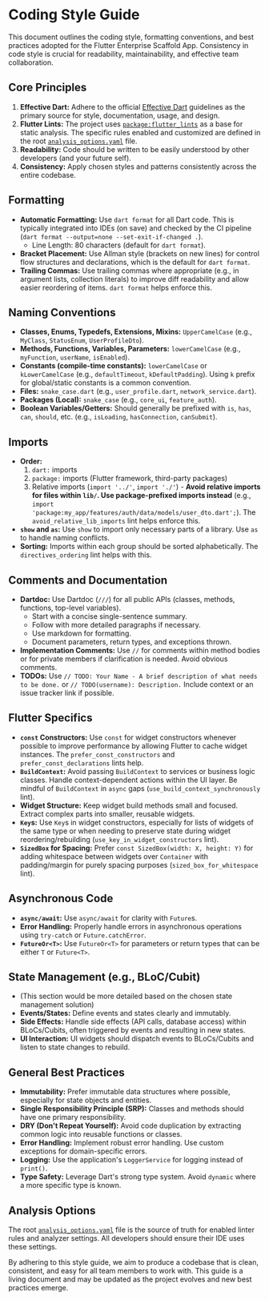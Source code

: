 # Coding Style Guide

This document outlines the coding style, formatting conventions, and best practices adopted for the Flutter Enterprise Scaffold App. Consistency in code style is crucial for readability, maintainability, and effective team collaboration.

## Core Principles
1.  **Effective Dart:** Adhere to the official [Effective Dart](https://dart.dev/guides/language/effective-dart) guidelines as the primary source for style, documentation, usage, and design.
2.  **Flutter Lints:** The project uses [`package:flutter_lints`](https://pub.dev/packages/flutter_lints) as a base for static analysis. The specific rules enabled and customized are defined in the root [`analysis_options.yaml`](../../analysis_options.yaml) file.
3.  **Readability:** Code should be written to be easily understood by other developers (and your future self).
4.  **Consistency:** Apply chosen styles and patterns consistently across the entire codebase.

## Formatting
-   **Automatic Formatting:** Use `dart format` for all Dart code. This is typically integrated into IDEs (on save) and checked by the CI pipeline (`dart format --output=none --set-exit-if-changed .`).
    -   Line Length: 80 characters (default for `dart format`).
-   **Bracket Placement:** Use Allman style (brackets on new lines) for control flow structures and declarations, which is the default for `dart format`.
-   **Trailing Commas:** Use trailing commas where appropriate (e.g., in argument lists, collection literals) to improve diff readability and allow easier reordering of items. `dart format` helps enforce this.

## Naming Conventions
-   **Classes, Enums, Typedefs, Extensions, Mixins:** `UpperCamelCase` (e.g., `MyClass`, `StatusEnum`, `UserProfileDto`).
-   **Methods, Functions, Variables, Parameters:** `lowerCamelCase` (e.g., `myFunction`, `userName`, `isEnabled`).
-   **Constants (compile-time constants):** `lowerCamelCase` or `kLowerCamelCase` (e.g., `defaultTimeout`, `kDefaultPadding`). Using `k` prefix for global/static constants is a common convention.
-   **Files:** `snake_case.dart` (e.g., `user_profile.dart`, `network_service.dart`).
-   **Packages (Local):** `snake_case` (e.g., `core_ui`, `feature_auth`).
-   **Boolean Variables/Getters:** Should generally be prefixed with `is`, `has`, `can`, `should`, etc. (e.g., `isLoading`, `hasConnection`, `canSubmit`).

## Imports
-   **Order:**
    1.  `dart:` imports
    2.  `package:` imports (Flutter framework, third-party packages)
    3.  Relative imports (`import '../'`, `import './'`) - **Avoid relative imports for files within `lib/`. Use package-prefixed imports instead** (e.g., `import 'package:my_app/features/auth/data/models/user_dto.dart';`). The `avoid_relative_lib_imports` lint helps enforce this.
-   **`show` and `as`:** Use `show` to import only necessary parts of a library. Use `as` to handle naming conflicts.
-   **Sorting:** Imports within each group should be sorted alphabetically. The `directives_ordering` lint helps with this.

## Comments and Documentation
-   **Dartdoc:** Use Dartdoc (`///`) for all public APIs (classes, methods, functions, top-level variables).
    -   Start with a concise single-sentence summary.
    -   Follow with more detailed paragraphs if necessary.
    -   Use markdown for formatting.
    -   Document parameters, return types, and exceptions thrown.
-   **Implementation Comments:** Use `//` for comments within method bodies or for private members if clarification is needed. Avoid obvious comments.
-   **TODOs:** Use `// TODO: Your Name - A brief description of what needs to be done.` or `// TODO(username): Description.` Include context or an issue tracker link if possible.

## Flutter Specifics
-   **`const` Constructors:** Use `const` for widget constructors whenever possible to improve performance by allowing Flutter to cache widget instances. The `prefer_const_constructors` and `prefer_const_declarations` lints help.
-   **`BuildContext`:** Avoid passing `BuildContext` to services or business logic classes. Handle context-dependent actions within the UI layer. Be mindful of `BuildContext` in `async` gaps (`use_build_context_synchronously` lint).
-   **Widget Structure:** Keep widget build methods small and focused. Extract complex parts into smaller, reusable widgets.
-   **`Key`s:** Use `Key`s in widget constructors, especially for lists of widgets of the same type or when needing to preserve state during widget reordering/rebuilding (`use_key_in_widget_constructors` lint).
-   **`SizedBox` for Spacing:** Prefer `const SizedBox(width: X, height: Y)` for adding whitespace between widgets over `Container` with padding/margin for purely spacing purposes (`sized_box_for_whitespace` lint).

## Asynchronous Code
-   **`async/await`:** Use `async/await` for clarity with `Future`s.
-   **Error Handling:** Properly handle errors in asynchronous operations using `try-catch` or `Future.catchError`.
-   **`FutureOr<T>`:** Use `FutureOr<T>` for parameters or return types that can be either `T` or `Future<T>`.

## State Management (e.g., BLoC/Cubit)
-   (This section would be more detailed based on the chosen state management solution)
-   **Events/States:** Define events and states clearly and immutably.
-   **Side Effects:** Handle side effects (API calls, database access) within BLoCs/Cubits, often triggered by events and resulting in new states.
-   **UI Interaction:** UI widgets should dispatch events to BLoCs/Cubits and listen to state changes to rebuild.

## General Best Practices
-   **Immutability:** Prefer immutable data structures where possible, especially for state objects and entities.
-   **Single Responsibility Principle (SRP):** Classes and methods should have one primary responsibility.
-   **DRY (Don't Repeat Yourself):** Avoid code duplication by extracting common logic into reusable functions or classes.
-   **Error Handling:** Implement robust error handling. Use custom exceptions for domain-specific errors.
-   **Logging:** Use the application's `LoggerService` for logging instead of `print()`.
-   **Type Safety:** Leverage Dart's strong type system. Avoid `dynamic` where a more specific type is known.

## Analysis Options
The root [`analysis_options.yaml`](../../analysis_options.yaml) file is the source of truth for enabled linter rules and analyzer settings. All developers should ensure their IDE uses these settings.

By adhering to this style guide, we aim to produce a codebase that is clean, consistent, and easy for all team members to work with. This guide is a living document and may be updated as the project evolves and new best practices emerge.
